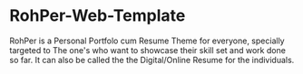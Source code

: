 # RohPer-Web-Template
RohPer is a Personal Portfolo cum Resume Theme for everyone, 
specially targeted to The one's who want to showcase their skill set and work done so far. 
It can also be called the the Digital/Online Resume for the individuals.
